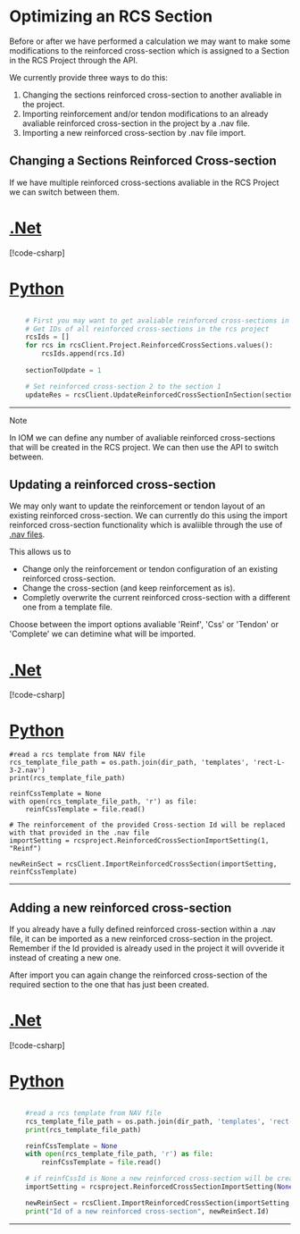 # Optimizing an RCS Section

Before or after we have performed a calculation we may want to make some modifications to the reinforced cross-section which is assigned to a Section in the RCS Project through the API. 

We currently provide three ways to do this:

1. Changing the sections reinforced cross-section to another avaliable in the project.
2. Importing reinforcement and/or tendon modifications to an already avaliable reinforced cross-section in the project by a .nav file. 
3. Importing a new reinforced cross-section by .nav file import.

## Changing a Sections Reinforced Cross-section

If we have multiple reinforced cross-sections avaliable in the RCS Project we can switch between them.

# [.Net](#tab/linux)

[!code-csharp[](../../../../examples/api/csharp/rcs/Rcs-Api-Console-Tester/RcsConsoleApp/RcsCodeSamples.cs#changereinforcedcrosssection)]

# [Python](#tab/windows)

```python

    # First you may want to get avaliable reinforced cross-sections in project
    # Get IDs of all reinforced cross-sections in the rcs project
    rcsIds = []
    for rcs in rcsClient.Project.ReinforcedCrossSections.values():
        rcsIds.append(rcs.Id)
    
    sectionToUpdate = 1    

    # Set reinforced cross-section 2 to the section 1
    updateRes = rcsClient.UpdateReinforcedCrossSectionInSection(sectionToUpdate, rcsIds[1])

```

---

> [!NOTE]
> In IOM we can define any number of avaliable reinforced cross-sections that will be created in the RCS project. We can then use the API to switch between.

## Updating a reinforced cross-section

We may only want to update the reinforcement or tendon layout of an existing reinforced cross-section. We can  currently do this using the import reinforced cross-section functionality which is avaliible through the use of [.nav files](https://www.ideastatica.com/support-center/import-export-cross-section-reinforcement-and-tendons-in-rcs).

This allows us to

* Change only the reinforcement or tendon configuration of an existing reinforced cross-section.
* Change the cross-section (and keep reinforcement as is). 
* Completly overwrite the current reinforced cross-section with a different one from a template file.

Choose between the import options avaliable 'Reinf', 'Css' or 'Tendon' or 'Complete' we can detimine what will be imported.

# [.Net](#tab/linux)

[!code-csharp[](../../../../examples/api/csharp/rcs/Rcs-Api-Console-Tester/RcsConsoleApp/RcsCodeSamples.cs#changereinforcedcsslayout)]

# [Python](#tab/windows)

    #read a rcs template from NAV file
    rcs_template_file_path = os.path.join(dir_path, 'templates', 'rect-L-3-2.nav')
    print(rcs_template_file_path)

    reinfCssTemplate = None
    with open(rcs_template_file_path, 'r') as file:
        reinfCssTemplate = file.read()

    # The reinforcement of the provided Cross-section Id will be replaced with that provided in the .nav file 
    importSetting = rcsproject.ReinforcedCrossSectionImportSetting(1, "Reinf")

    newReinSect = rcsClient.ImportReinforcedCrossSection(importSetting, reinfCssTemplate)

---

## Adding a new reinforced cross-section

If you already have a fully defined reinforced cross-section within a .nav file, it can be imported as a new reinforced cross-section in the project. Remember if the Id provided is already used in the project it will ovveride it instead of creating a new one.

After import you can again change the reinforced cross-section of the required section to the one that has just been created.

# [.Net](#tab/linux)

[!code-csharp[](../../../../examples/api/csharp/rcs/Rcs-Api-Console-Tester/RcsConsoleApp/RcsCodeSamples.cs#addreinforcedcss)]

# [Python](#tab/windows)

```python

    #read a rcs template from NAV file
    rcs_template_file_path = os.path.join(dir_path, 'templates', 'rect-L-3-2.nav')
    print(rcs_template_file_path)

    reinfCssTemplate = None
    with open(rcs_template_file_path, 'r') as file:
        reinfCssTemplate = file.read()

    # if reinfCssId is None a new reinforced cross-section will be created 
    importSetting = rcsproject.ReinforcedCrossSectionImportSetting(None, "Complete")

    newReinSect = rcsClient.ImportReinforcedCrossSection(importSetting, reinfCssTemplate)
    print("Id of a new reinforced cross-section", newReinSect.Id)

```

---